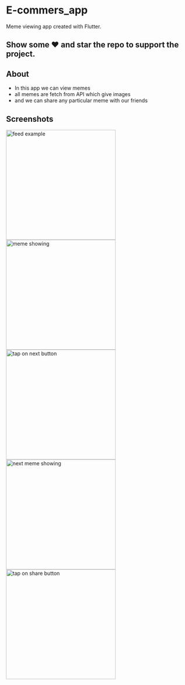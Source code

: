 # E-commers_app
Meme viewing app created with Flutter.

## Show some :heart: and star the repo to support the project.

## About
* In this app we can view memes
* all memes are fetch from API which give images
* and we can share any particular meme with our friends

## Screenshots

<p>
<img src="https://user-images.githubusercontent.com/87653229/177482123-c17d0642-b22f-42a6-b62c-aa894f7736c6.png" alt="feed example" width = "300" >
<img src="https://user-images.githubusercontent.com/87653229/177482131-37a9fc2f-855b-4acd-94a4-82a38a702d86.png" alt="meme showing"width = "300" >
<img src="https://user-images.githubusercontent.com/87653229/177482140-822954bd-9fd3-4bf5-bdb4-f92e0b9f413d.png" alt="tap on next button" width = "300">
<img src="https://user-images.githubusercontent.com/87653229/177482150-a7f0e7c1-2929-4ef3-b9e8-429f1446ee0e.png" alt="next meme showing" width = "300" >
<img src="https://user-images.githubusercontent.com/87653229/177482156-1774acfe-e56e-439f-8450-c7221c3cae72.png" alt="tap on share button" width = "300">
  
</p>

